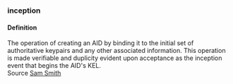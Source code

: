 ### inception

<h4>Definition</h4><p>The operation of creating an AID by binding it to the initial set of authoritative keypairs and any other associated information. This operation is made verifiable and duplicity evident upon acceptance as the inception event that begins the AID&#39;s KEL.<br>Source <a href="https://github.com/WebOfTrust/ietf-keri/blob/main/draft-ssmith-keri.md#basic-terminology">Sam Smith</a></p>